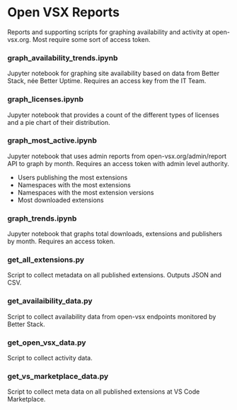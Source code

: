 # Open VSX Reports 
Reports and supporting scripts for graphing availability and activity at open-vsx.org. Most require some sort of access token.

### graph_availability_trends.ipynb
Jupyter notebook for graphing site availability based on data from Better Stack, née Better Uptime. Requires an access key from the IT Team. 

### graph_licenses.ipynb
Jupyter notebook that provides a count of the different types of licenses and a pie chart of their distribution.

### graph_most_active.ipynb
Jupyter notebook that uses admin reports from open-vsx.org/admin/report API to graph by month. Requires an access token with admin level authority.
- Users publishing the most extensions
- Namespaces with the most extensions
- Namespaces with the most extension versions
- Most downloaded extensions

### graph_trends.ipynb
Jupyter notebook that graphs total downloads, extensions and publishers by month. Requires an access token.

### get_all_extensions.py
Script to collect metadata on all published extensions. Outputs JSON and CSV.

### get_availaibility_data.py
Script to collect availability data from open-vsx endpoints monitored by Better Stack.

### get_open_vsx_data.py
Script to collect activity data.

### get_vs_marketplace_data.py
Script to collect meta data on all published extensions at VS Code Marketplace.


